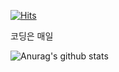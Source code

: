 [![Hits](https://hits.seeyoufarm.com/api/count/incr/badge.svg?url=https%3A%2F%2Fgithub.com%2FJungminchae&count_bg=%2379C83D&title_bg=%23555555&icon=googlekeep.svg&icon_color=%23E7E7E7&title=visits&edge_flat=false)](https://hits.seeyoufarm.com)

코딩은 매일 

![Anurag's github stats](https://github-readme-stats.vercel.app/api?username=Jungminchae&show_icons=true&hide=issues,prs)

